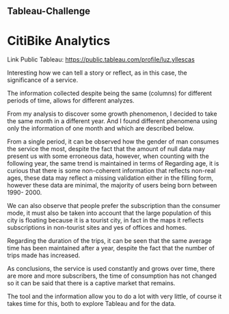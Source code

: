 ## Tableau-Challenge

# CitiBike Analytics
Link Public Tableau: https://public.tableau.com/profile/luz.yllescas

Interesting how we can tell a story or reflect, as in this case, the significance of a service.

The information collected despite being the same (columns) for different periods of time, allows for different analyzes.

From my analysis to discover some growth phenomenon, I decided to take the same month in a different year. And I found different phenomena using only the information of one month and which are described below.

From a single period, it can be observed how the gender of man consumes the service the most, despite the fact that the amount of null data may present us with some erroneous data, however, when counting with the following year, the same trend is maintained in terms of Regarding age, it is curious that there is some non-coherent information that reflects non-real ages, these data may reflect a missing validation either in the filling form, however these data are minimal, the majority of users being born between 1990- 2000.

We can also observe that people prefer the subscription than the consumer mode, it must also be taken into account that the large population of this city is floating because it is a tourist city, in fact in the maps it reflects subscriptions in non-tourist sites and yes of offices and homes.

Regarding the duration of the trips, it can be seen that the same average time has been maintained after a year, despite the fact that the number of trips made has increased.

As conclusions, the service is used constantly and grows over time, there are more and more subscribers, the time of consumption has not changed so it can be said that there is a captive market that remains.

The tool and the information allow you to do a lot with very little, of course it takes time for this, both to explore Tableau and for the data.
